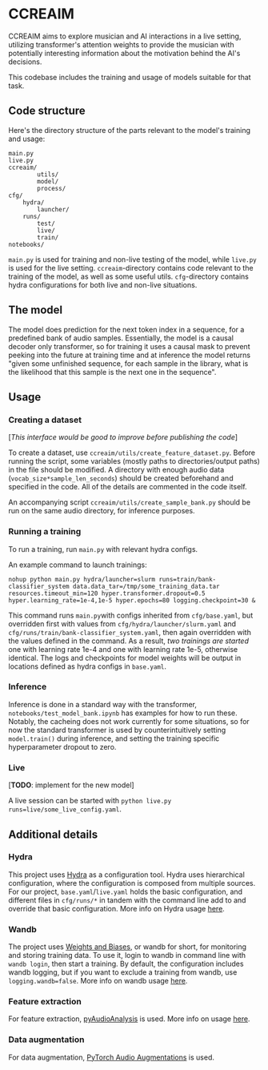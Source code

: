 # CCREAIM

CCREAIM aims to explore musician and AI interactions in a live setting, utilizing transformer's attention weights to provide the musician with potentially interesting information about the motivation behind the AI's decisions.

This codebase includes the training and usage of models suitable for that task.

## Code structure

Here's the directory structure of the parts relevant to the model's training and usage:
```
main.py
live.py
ccreaim/
        utils/
        model/
        process/
cfg/
    hydra/
        launcher/
    runs/
        test/
        live/
        train/
notebooks/
```
`main.py` is used for training and non-live testing of the model, while `live.py` is used for the live setting. `ccreaim`-directory contains code relevant to the training of the model, as well as some useful utils. `cfg`-directory contains hydra configurations for both live and non-live situations.

## The model

The model does prediction for the next token index in a sequence, for a predefined bank of audio samples. Essentially, the model is a causal decoder only transformer, so for training it uses a causal mask to prevent peeking into the future at training time and at inference the model returns "given some unfinished sequence, for each sample in the library, what is the likelihood that this sample is the next one in the sequence".

## Usage

### Creating a dataset
\[*This interface would be good to improve before publishing the code*\]

To create a dataset, use `ccreaim/utils/create_feature_dataset.py`. Before running the script, some variables (mostly paths to directories/output paths) in the file should be modified. A directory with enough audio data (`vocab_size*sample_len_seconds`) should be created beforehand and specified in the code. All of the details are commented in the code itself.

An accompanying script `ccreaim/utils/create_sample_bank.py` should be run on the same audio directory, for inference purposes.

### Running a training

To run a training, run `main.py` with relevant hydra configs.

An example command to launch trainings:

`nohup python main.py hydra/launcher=slurm runs=train/bank-classifier_system data.data_tar=/tmp/some_training_data.tar resources.timeout_min=120 hyper.transformer.dropout=0.5 hyper.learning_rate=1e-4,1e-5 hyper.epochs=80 logging.checkpoint=30 &`

This command runs `main.py`with configs inherited from `cfg/base.yaml`, but overridden first with values from `cfg/hydra/launcher/slurm.yaml` and `cfg/runs/train/bank-classifier_system.yaml`, then again overridden with the values defined in the command. As a result, *two trainings are started* one with learning rate 1e-4 and one with learning rate 1e-5, otherwise identical. The logs and checkpoints for model weights will be output in locations defined as hydra configs in `base.yaml`.

### Inference

Inference is done in a standard way with the transformer, `notebooks/test_model_bank.ipynb` has examples for how to run these. Notably, the cacheing does not work currently for some situations, so for now the standard transformer is used by counterintuitively setting `model.train()` during inference, and setting the training specific hyperparameter dropout to zero.

### Live
\[**TODO**: implement for the new model\]

A live session can be started with `python live.py runs=live/some_live_config.yaml`.

## Additional details

### Hydra

This project uses [Hydra](https://hydra.cc/) as a configuration tool. Hydra uses hierarchical configuration, where the configuration is composed from multiple sources. For our project, `base.yaml`/`live.yaml` holds the basic configuration, and different files in `cfg/runs/*` in tandem with the command line add to and override that basic configuration. More info on Hydra usage [here](https://hydra.cc/docs/intro/).

### Wandb

The project uses [Weights and Biases](https://wandb.ai/site), or wandb for short, for monitoring and storing training data. To use it, login to wandb in command line with `wandb login`, then start a training. By default, the configuration includes wandb logging, but if you want to exclude a training from wandb, use `logging.wandb=false`. More info on wandb usage [here](https://docs.wandb.ai/quickstart).

### Feature extraction

For feature extraction, [pyAudioAnalysis](https://github.com/tyiannak/pyAudioAnalysis) is used. More info on usage [here](https://github.com/tyiannak/pyAudioAnalysis/wiki).

### Data augmentation

For data augmentation, [PyTorch Audio Augmentations](https://github.com/Spijkervet/torchaudio-augmentations) is used.
